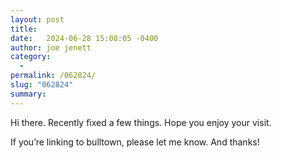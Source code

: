 ```yaml
---
layout: post
title:  
date:   2024-06-28 15:08:05 -0400
author: joe jenett
category:
  -  
permalink: /062824/
slug: "062824"
summary: 
---
```

<p>
	Hi there. Recently fixed a few things. Hope you enjoy your visit.
</p>
<p>
	If you’re linking to bulltown, please let me know. And thanks!
</p>

<p>
	<a href="https://brid.gy/publish/mastodon"></a>
</p>

